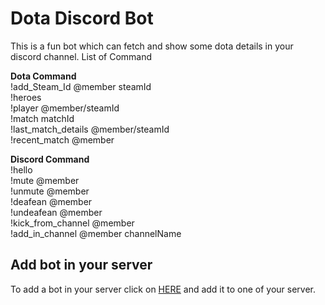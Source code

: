 # Dota Discord Bot

This is a fun bot which can fetch and show some dota details in your discord channel.
List of Command

**Dota Command** <br/>
!add_Steam_Id @member steamId <br/>
!heroes <br/>
!player @member/steamId <br/>
!match matchId <br/>
!last_match_details @member/steamId <br/>
!recent_match @member <br/>

**Discord Command** <br/>
!hello <br/>
!mute @member <br/>
!unmute @member <br/>
!deafean @member <br/>
!undeafean @member <br/>
!kick_from_channel @member <br/>
!add_in_channel @member channelName <br/>

## Add bot in your server <br/>

To add a bot in your server 
click on [HERE](https://discord.com/api/oauth2/authorize?client_id=820657659342356530&permissions=156796177472&scope=bot) and add it to one of your server. 
